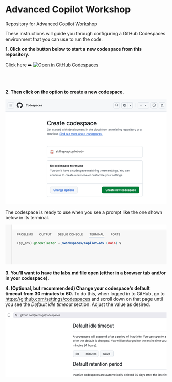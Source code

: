 # Advanced Copilot Workshop
Repository for Advanced Copilot Workshop 

These instructions will guide you through configuring a GitHub Codespaces environment that you can use to run the code. 

**1. Click on the button below to start a new codespace from this repository.**

Click here ➡️  [![Open in GitHub Codespaces](https://github.com/codespaces/badge.svg)](https://codespaces.new/skillrepos/copilot-adv?quickstart=1)

<br><br>

**2. Then click on the option to create a new codespace.**

![Creating new codespace from button](./images/ac1.png?raw=true "Creating new codespace from button")

The codespace is ready to use when you see a prompt like the one shown below in its terminal.

![Ready to use](./images/ac2.png?raw=true "Ready to use")

**3. You'll want to have the labs.md file open (either in a browser tab and/or in your codespace).**

**4. (Optional, but recommended) Change your codespace's default timeout from 30 minutes to 60.**
To do this, when logged in to GitHub, go to https://github.com/settings/codespaces and scroll down on that page until you see the *Default idle timeout* section. Adjust the value as desired.

![Changing codespace idle timeout value](./images/ac3.png?raw=true "Changing codespace idle timeout value")
